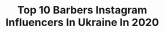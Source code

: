 ---
title: Top 10 Barbers Instagram Influencers In Ukraine In 2020
description: >-
  Find top barbers Instagram influencers in Ukraine in 2020. Most popular hashtags: #barber #barbershop #barbershopconnect #haircut.
platform: Instagram
profiles:
  - username: "bodiabarber"
    fullname: >-
      Bogdan Kovch
    location: "Ukraine"
    followers: 62453
    engagement: 412
    commentsToLikes: 0.018495
    id: ck5cl4m19y8k80i1161gk8f4r
    verified: false
    hashtags: "#barberstyle, #sharpfade, #barbers, #barberlife"
  - username: "barberodessa"
    fullname: >-
      Barber Denis
    location: "Ukraine"
    followers: 3466
    engagement: 1257
    commentsToLikes: 0.060042
    id: ck6u007oucvy00j71jvzomyo6
    verified: false
    hashtags: "#barberlife, #fashion, #menstyle, #drake"
  - username: "internationalbarbers"
    fullname: >-
      International Barbers ®
    location: "Ukraine"
    followers: 133880
    engagement: 69
    commentsToLikes: 0.007733
    id: ck0u26i0kywx90i199m4g4r0r
    verified: false
    hashtags: "#ukbarber, #alburquerque, #italy, #philippines"
  - username: "alinafit.xxs"
    fullname: >-
      ⠀⠀⠀⠀⠀⠀⠀⠀⠀ ⠀ ⠀ ⠀ ⠀𝗔𝗟𝗜𝗡𝗔 𝗡𝗢𝗦𝗘𝗡𝗞𝗢
    location: "Ukraine"
    followers: 33361
    engagement: 234
    commentsToLikes: 0.009950
    id: ck15qkeml39xm0i195tv534v5
    verified: false
    hashtags: "#ufc, #fitnessmotivation, #venum, #this"
  - username: "r.one_barber"
    fullname: >-
      ▪️Barber Educator | R1▪️ ✪
    location: "Ukraine"
    followers: 32201
    engagement: 269
    commentsToLikes: 0.021337
    id: ck134o9jixe350i196wakln1x
    verified: false
    hashtags: "#internationalbarbers, #menshair, #style, #drakechallenge"
  - username: "dmytro_korn"
    fullname: >-
      Дмитро Корнелюк - ВЕДУЧИЙ
    location: "Ukraine"
    followers: 40491
    engagement: 2074
    commentsToLikes: 0.025183
    id: ck5c2msr1xk6m0i11nw6ytdqo
    verified: false
    hashtags: "#leia, #challenge, #korn, #okko"
  - username: "fursik___"
    fullname: >-
      Di 🐒
    location: "Ukraine"
    followers: 12619
    engagement: 1389
    commentsToLikes: 0.014510
    id: ck5q2rlhjhgqk0i11vy81wrbo
    verified: false
    hashtags: "#rivalbarbershop, #rebel, #loreal, #berlingermany"
  - username: "pylypchuk_vasyl"
    fullname: >-
      Фотограф Василь Пилипчук
    location: "Ukraine"
    followers: 33182
    engagement: 384
    commentsToLikes: 0.018673
    id: ck14iibdofjml0i19t6ig8np2
    verified: false
    hashtags: "#weddinghair, #christmastime, #health, #dubai"
  - username: "man_barber._"
    fullname: >-
      Garik
    location: "Ukraine"
    followers: 6098
    engagement: 672
    commentsToLikes: 0.012795
    id: ck0u1f4pbwmkq0i19um3e6yad
    verified: false
    hashtags: "#flattophaircut, #flattopfade, #100kbarbers, #flattop"
  - username: "shponchenroi"
    fullname: >-
      Анатолий Шпонарский
    location: "Ukraine"
    followers: 23035
    engagement: 653
    commentsToLikes: 0.004294
    id: ck5he1lizqjuj0i11vpfydliy
    verified: false
    hashtags: "#fights, #saenchaithailand, #jomsalad, #ukraine"
---